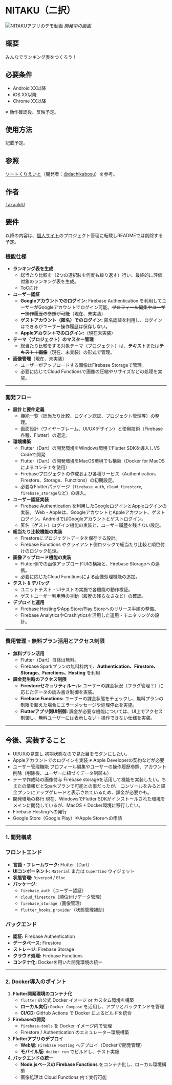 # NITAKU（二択）

![NITAKUアプリのデモ動画](docs/NITAKU_Demo.webp)
*開発中の画面*

## 概要

みんなでランキング表をつくろう！

## 必要条件

- Android XX以降
- iOS XX以降
- Chrome XX以降

※ 動作確認後、反映予定。

## 使用方法

記載予定。

## 参照

[ソートくりえいと](https://sreate.com/)（開発者：[@dachikabosu](https://x.com/dachikabosu)）を参考。

## 作者

[TakaakiU](https://x.com/takaakiu_81z)

## 要件

以降の内容は、[個人サイト](https://takaakiu.github.io)のプロジェクト管理に転載しREADMEでは削除する予定。

### 機能仕様

- **ランキング表を生成**
  - 総当たり比較を（2つの選択肢を何度も繰り返す）行い、最終的に評価対象のランキング表を生成。
  - ToC向け
- **ユーザー認証**
  - **Googleアカウントでのログイン:** Firebase Authentication を利用してユーザーがGoogleアカウントでログイン可能。~~プロフィール編集やユーザー操作履歴の参照が可能~~（現在、未実装）
  - **ゲストアカウント（匿名）でのログイン:** 匿名認証を利用し、ログインはできるがユーザー操作履歴は保存しない。
  - ~~**Appleアカウントでのログイン:**~~（現在未実装）
- **テーマ（プロジェクト）のマスター管理**
  - 総当たり比較をする対象テーマ（プロジェクト）は、**テキスト**または~~**テキスト＋画像**~~（現在、未実装）の形式で管理。
- ~~**画像管理**~~（現在、未実装）
  - ユーザーがアップロードする画像はFirebase Storageで管理。
  - 必要に応じてCloud Functionsで画像の圧縮やリサイズなどの処理を実施。

---

### 開発フロー

- **設計と要件定義**
  - 機能一覧（総当たり比較、ログイン認証、プロジェクト管理等）の整理。
  - 画面設計（ワイヤーフレーム、UI/UXデザイン）と使用技術（Firebase各種、Flutter）の選定。
- **環境構築**
  - Flutter（Dart）の開発環境をWindows環境でFlutter SDKを導入しVS Codeで開発
  - Flutter（Dart）の開発環境をMacOS環境でも構築（Docker for MacOSによるコンテナを使用）
  - Firebaseプロジェクトの作成および各種サービス（Authentication、Firestore、Storage、Functions）の初期設定。
  - 必要なFlutterパッケージ（`firebase_auth`, `cloud_firestore`, `firebase_storage`など）の導入。
- **ユーザー認証実装**
  - Firebase Authentication を利用したGoogleログインとAppleログインの実装。
    Web・Appleは、GoogleアカウントとAppleアカウント、ゲストログイン。AndroidではGoogleアカウントとゲストログイン。
  - 匿名（ゲスト）ログイン機能の実装と、ユーザー履歴を残さない設定。
- **総当たり比較機能の実装**
  - Firestoreにプロジェクトデータを保存する設計。
  - Firebase Functions やクライアント側ロジックで総当たり比較と順位付けのロジック処理。
- **画像アップロード機能の実装**
  - Flutter側での画像アップロードUIの構築と、Firebase Storageへの連携。
  - 必要に応じたCloud Functionsによる画像処理機能の追加。
- **テスト & デバッグ**
  - ユニットテスト・UIテストの実施で各機能の動作検証。
  - ゲストユーザー利用時の挙動（履歴の残らなさなど）の確認。
- **デプロイと運用**
  - Firebase HostingやApp Store/Play Storeへのリリース手順の整備。
  - Firebase AnalyticsやCrashlyticsを活用した運用・モニタリングの設計。

---

### 費用管理・無料プラン活用とアクセス制限

- **無料プラン活用**
  - Flutter（Dart）自体は無料。
  - Firebase Sparkプランの無料枠内で、**Authentication、Firestore、Storage、Functions、Hosting** を利用
- **課金発生時のアクセス制限**
  - **Firestoreセキュリティルール:** ユーザーの課金状況（フラグ管理？）に応じたデータの読み書き制御を実装。
  - **Firebase Functions:** ユーザーの課金状態をチェックし、無料プランの制限を超えた場合にエラーメッセージや処理停止を実施。
  - **Flutterアプリ側UI制御:** 課金が必要な機能については、UI上でアクセス制御し、無料ユーザーには表示しない・操作できない仕様を実装。

---

## 今後、実装すること

- UI/UXの見直し
    初期状態なので見た目をモダンにしたい。
- Appleアカウントでのログインを実装
    ※ Apple Developerの契約などが必要
- ユーザー管理機能
    プロフィール編集やユーザーの操作履歴参照、アカウント削除（削除後、ユーザーに紐づくデータ制御も）
- テーマ作成時の画像付与
    Firebase storageを活用して機能を実装したい。ちまたの情報だとSparkプランで可能との事だったが、
    コンソールをみると課金プランにアップグレードと表示されているため、課金が必要かも。
- 開発環境の移行
    現在、WindowsでFlutter SDKがインストールされた環境をメインに開発しているが、MacOS + Docker環境に移行したい。
- Firebase Hostingへの発行
- Google Store（Google Play）やApple Storeへの申請

---

### **1. 開発構成**

### **フロントエンド**

- **言語・フレームワーク:** Flutter（Dart）
- **UIコンポーネント:** `Material` または `Cupertino` ウィジェット
- **状態管理:** `Riverpod` / `Bloc`
- **パッケージ:**
  - `firebase_auth`（ユーザー認証）
  - `cloud_firestore`（順位付けデータ管理）
  - `firebase_storage`（画像管理）
  - `flutter_hooks`, `provider`（状態管理補助）

### **バックエンド**

- **認証:** Firebase Authentication
- **データベース:** Firestore
- **ストレージ:** Firebase Storage
- **クラウド処理:** Firebase Functions
- **コンテナ化:** Dockerを用いた開発環境の統一

---

### **2. Docker導入のポイント**

1. **Flutter開発環境のコンテナ化**
   - `flutter` の公式 Docker イメージ or カスタム環境を構築
   - **ローカル実行:** `Docker Compose` を活用し、アプリとバックエンドを管理
   - **CI/CD:** GitHub Actions で Docker によるビルドを統合
2. **Firebaseの開発**
   - `firebase-tools` を Docker イメージ内で管理
   - Firestore / Authentication のエミュレーター環境構築
3. **Flutterアプリのデプロイ**
   - **Web版:** `Firebase Hosting` へデプロイ（Dockerで開発管理）
   - **モバイル版:** `docker run` でビルドし、テスト実施
4. **バックエンドの統一**
   - **Node.jsベースの Firebase Functions** をコンテナ化し、ローカル環境構築
   - 画像処理は Cloud Functions 内で実行可能
